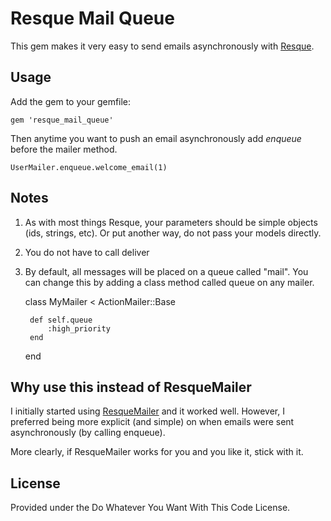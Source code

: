 # Resque Mail Queue

This gem makes it very easy to send emails asynchronously with [Resque](http://github.com/defunkt/resque).

## Usage

Add the gem to your gemfile:

	gem 'resque_mail_queue'

Then anytime you want to push an email asynchronously add _enqueue_ before the mailer method.

	UserMailer.enqueue.welcome_email(1)

## Notes

1. As with most things Resque, your parameters should be simple objects (ids, strings, etc). Or put another way, do not pass your models directly.
1. You do not have to call deliver
1. By default, all messages will be placed on a queue called "mail". You can change this by adding a class method called queue on any mailer.

	class MyMailer < ActionMailer::Base

		def self.queue
			:high_priority
		end

	end


## Why use this instead of ResqueMailer

I initially started using [ResqueMailer](https://github.com/zapnap/resque_mailer) and it worked well. However, I preferred being more explicit (and simple) on when emails were sent asynchronously (by calling enqueue).

More clearly, if ResqueMailer works for you and you like it, stick with it.


## License

Provided under the Do Whatever You Want With This Code License.

